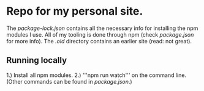 # Repo for my personal site.

The *package-lock.json* contains all the necessary info for installing the npm modules I use. All of my tooling is done through npm (check *package.json* for more info). The *.old* directory contains an earlier site (read: not great).

## Running locally

1.) Install all npm modules.
2.) '''npm run watch''' on the command line. (Other commands can be found in *package.json*.)